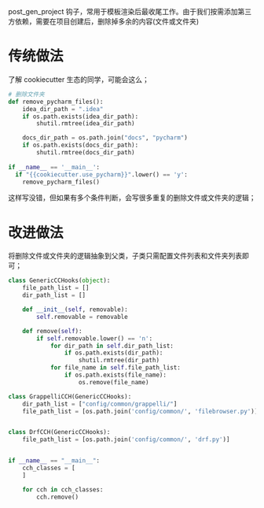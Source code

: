post_gen_project 钩子，常用于模板渲染后最收尾工作。由于我们按需添加第三方依赖，需要在项目创建后，删除掉多余的内容(文件或文件夹)

# 传统做法

了解 cookiecutter 生态的同学，可能会这么；

```python
# 删除文件夹
def remove_pycharm_files():
    idea_dir_path = ".idea"
    if os.path.exists(idea_dir_path):
        shutil.rmtree(idea_dir_path)

    docs_dir_path = os.path.join("docs", "pycharm")
    if os.path.exists(docs_dir_path):
        shutil.rmtree(docs_dir_path)
        
if __name__ == '__main__':
  if "{{cookiecutter.use_pycharm}}".lower() == 'y':
    remove_pycharm_files()
```

这样写没错，但如果有多个条件判断，会写很多重复的删除文件或文件夹的逻辑；

# 改进做法

将删除文件或文件夹的逻辑抽象到父类，子类只需配置文件列表和文件夹列表即可；

```python
class GenericCCHooks(object):
    file_path_list = []
    dir_path_list = []

    def __init__(self, removable):
        self.removable = removable

    def remove(self):
        if self.removable.lower() == 'n':
            for dir_path in self.dir_path_list:
                if os.path.exists(dir_path):
                    shutil.rmtree(dir_path)
            for file_name in self.file_path_list:
                if os.path.exists(file_name):
                    os.remove(file_name)

class GrappelliCCH(GenericCCHooks):
    dir_path_list = ["config/common/grappelli/"]
    file_path_list = [os.path.join('config/common/', 'filebrowser.py')]


class DrfCCH(GenericCCHooks):
    file_path_list = [os.path.join('config/common/', 'drf.py')]


if __name__ == "__main__":
    cch_classes = [
    ]

    for cch in cch_classes:
        cch.remove()

```